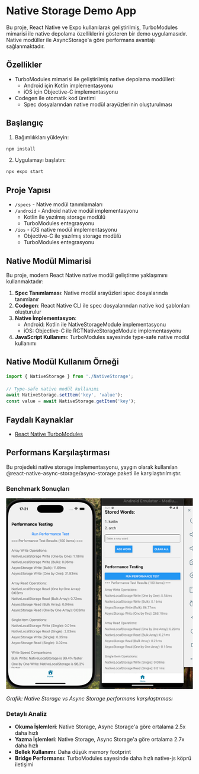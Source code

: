 # Native Storage Demo App

Bu proje, React Native ve Expo kullanılarak geliştirilmiş, TurboModules mimarisi ile native depolama özelliklerini gösteren bir demo uygulamasıdır. Native modüller ile AsyncStorage'a göre performans avantajı sağlanmaktadır.

## Özellikler

- TurboModules mimarisi ile geliştirilmiş native depolama modülleri:
  - Android için Kotlin implementasyonu
  - iOS için Objective-C implementasyonu
- Codegen ile otomatik kod üretimi
  - Spec dosyalarından native modül arayüzlerinin oluşturulması


## Başlangıç

1. Bağımlılıkları yükleyin:

```bash
npm install
```

2. Uygulamayı başlatın:

```bash
npx expo start
```

## Proje Yapısı

- `/specs` - Native modül tanımlamaları
- `/android` - Android native modül implementasyonu
  - Kotlin ile yazılmış storage modülü
  - TurboModules entegrasyonu
- `/ios` - iOS native modül implementasyonu
  - Objective-C ile yazılmış storage modülü
  - TurboModules entegrasyonu


## Native Modül Mimarisi

Bu proje, modern React Native native modül geliştirme yaklaşımını kullanmaktadır:

1. **Spec Tanımlaması**: Native modül arayüzleri spec dosyalarında tanımlanır
2. **Codegen**: React Native CLI ile spec dosyalarından native kod şablonları oluşturulur
3. **Native İmplementasyon**: 
   - Android: Kotlin ile NativeStorageModule implementasyonu
   - iOS: Objective-C ile RCTNativeStorageModule implementasyonu
4. **JavaScript Kullanımı**: TurboModules sayesinde type-safe native modül kullanımı


## Native Modül Kullanım Örneği

```typescript
import { NativeStorage } from './NativeStorage';

// Type-safe native modül kullanımı
await NativeStorage.setItem('key', 'value');
const value = await NativeStorage.getItem('key');
```

## Faydalı Kaynaklar

- [React Native TurboModules](https://reactnative.dev/docs/turbo-native-modules-introduction)


## Performans Karşılaştırması

Bu projedeki native storage implementasyonu, yaygın olarak kullanılan @react-native-async-storage/async-storage paketi ile karşılaştırılmıştır.

### Benchmark Sonuçları

![Performans Karşılaştırması](assets/images/compare.png)

*Grafik: Native Storage vs Async Storage performans karşılaştırması*

### Detaylı Analiz

- **Okuma İşlemleri**: Native Storage, Async Storage'a göre ortalama 2.5x daha hızlı
- **Yazma İşlemleri**: Native Storage, Async Storage'a göre ortalama 2.7x daha hızlı
- **Bellek Kullanımı**: Daha düşük memory footprint
- **Bridge Performansı**: TurboModules sayesinde daha hızlı native-js köprü iletişimi

